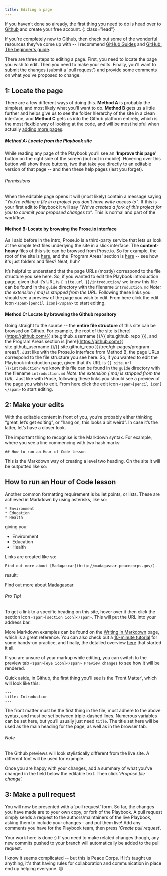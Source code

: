 ```yaml
---
title: Editing a page
---
```


If you haven’t done so already, the first thing you need to do is head over to [Github](https://github.com/) and create your free account.
{: class="lead"}

If you're completely new to Github, then check out some of the wonderful resources they've come up with -- I recommend [GitHub Guides](https://guides.github.com/) and [GitHub: The beginner's guide](https://www.pluralsight.com/blog/software-development/github-tutorial).

There are three steps to editing a page. First, you need to locate the page you wish to edit. Then you need to make your edits. Finally, you'll want to submit the changes (submit a 'pull request') and provide some comments on what you've proposed to change.

## 1: Locate the page

There are a few different ways of doing this. **Method A** is probably the simplest, and most likely what you'll want to do. **Method B** gets us a little further and helps give us to see the folder hierarchy of the site in a clean interface, and **Method C** gets us into the Github platform entirely, which is the most flexible way of looking at the code, and will be most helpful when actually [adding more pages](/adding/).

##### Method A: Locate from the Playbook site

While reading any page of the Playbook you’ll see an '**Improve this page**' button on the right side of the screen (but not in mobile). Hovering over this button will show three buttons, two that take you directly to an editable version of that page -- and then these help pages (lest you forget).

<div class="note">

###### Permissions

When the editable page opens it will (most likely) contain a message saying *“You're editing a file in a project you don't have write access to”*. If this is your first edit to Playbook it will say *“We've created a fork of this project for you to commit your proposed changes to”*. This is normal and part of the workflow.

</div>


#### Method B: Locate by browsing the Prose.io interface

As I said before in the intro, Prose.io is a third-party service that lets us look at the simple text files underlying the site in a slick interface. The **content-heavy** files of this site can be browsed from Prose.io. So for example, the root of the site is [here](http://prose.io/#peacecorps/ict4d-playbook/), and the 'Program Areas' section is [here](http://prose.io/#peacecorps/ict4d-playbook/program-areas/) -- see how it's just folders and files? Neat, huh?

It’s helpful to understand that the page URLs (mostly) correspond to the file structure you see here. So, if you wanted to edit the Playbook introduction page, given that it’s URL is `{ site.url }}/introduction/` we know this file can be found in the `guide` directory with the filename `introduction.md` *Note: the extension (.md) is stripped from the URL.* Following these links you should see a preview of the page you wish to edit. From here click the edit icon `<span>[pencil icon]</span>` to start editing.



#### Method C: Locate by browsing the Github repository

Going straight to the source -- the **entire file structure** of this site can be browsed on Github. For example, the root of the site is [here](https://github.com/{{ site.github_username }}/{{ site.github_repo }}), and the Program Areas section is [here](https://github.com/{{ site.github_username }}/{{ site.github_repo }}/tree/gh-pages/program-areas/). Just like with the Prose.io interface from Method B, the page URLs correspond to the file structure you see here. So, if you wanted to edit the Playbook introduction page, given that it’s URL is `{{ site.url }}/introduction/` we know this file can be found in the `guide` directory with the filename `introduction.md` *Note: the extension (.md) is stripped from the URL.* Just like with Prose, following these links you should see a preview of the page you wish to edit. From here click the edit icon `<span>[pencil icon]</span>` to start editing.


## 2: Make your edits

With the editable content in front of you, you’re probably either thinking “great, let’s get editing”, or “hang on, this looks a bit weird”. In case it’s the latter, let’s have a closer look.

The important thing to recognise is the Markdown syntax. For example, where you see a line commencing with two hash marks:

    ## How to run an Hour of Code lesson

This is the Markdown way of creating a level two heading. On the site it will be outputted like so:

## How to run an Hour of Code lesson

Another common formatting requirement is bullet points, or lists. These are achieved in Markdown by using asterisks, like so:

    * Environment
    * Education
    * Health

giving you:

*   Environment
*   Education
*   Health

Links are created like so:

    Find out more about [Madagascar](http://madagascar.peacecorps.gov/).

result:

Find out more about [Madagascar](http://madagascar.peacecorps.gov/)

<div class="note">

###### Pro Tip!

To get a link to a specific heading on this site, hover over it then click the section icon `<span>[section icon]</span>`. This will put the URL into your address bar.

</div>

More Markdown examples can be found on the [Writing in Markdown](/writing-in-markdown/) page, which is a great reference. You can also check out a [10-minute tutorial](http://markdowntutorial.com/) for some hands-on practice, and finally, the detailed overview [here](http://daringfireball.net/projects/markdown/syntax) that started it all.

If you are unsure of your markup while editing, you can switch to the preview tab `<span>[eye icon]</span> Preview changes` to see how it will be rendered.

Quick aside, in Github, the first thing you'll see is the ‘Front Matter’, which will look like this:

    ---
    title: Introduction
    ---

The front matter must be the first thing in the file, must adhere to the above syntax, and must be set between triple-dashed lines. Numerous variables can be set here, but you’ll usually just need `title`. The title set here will be used as the main heading for the page, as well as in the browser tab.

<div class="note">

###### Note

The Github previews will look stylistically different from the live site. A different font will be used for example.

</div>

Once you are happy with your changes, add a summary of what you've changed in the field below the editable text. Then click ‘_Propose file change_’.

## 3: Make a pull request

You will now be presented with a ‘pull request’ form. So far, the changes you have made are to your own copy, or fork of the Playbook. A pull request simply sends a request to the authors/maintainers of the live Playbook, asking them to include your changes - and put them live! Add any comments you have for the Playbook team, then press ‘_Create pull request_’.

Your work here is done :) If you need to make related changes though, any new commits pushed to your branch will automatically be added to the pull request.

I know it seems complicated -- but this is Peace Corps. If it's taught us anything, it's that having rules for collaboration and communication in place end up helping everyone. :smile:

